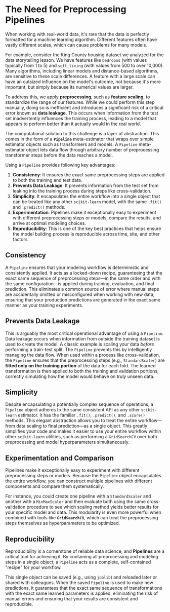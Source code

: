 
# The Need for Preprocessing Pipelines

When working with real-world data, it's rare that the data is perfectly formatted for a machine learning algorithm. Different features often have vastly different scales, which can cause problems for many models.

For example, consider the King County housing dataset we analyzed for the data storytelling lesson. We have features like `bedrooms` (with values typically from 1 to 5) and `sqft_living` (with values from 500 to over 10,000). Many algorithms, including linear models and distance-based algorithms, are sensitive to these scale differences. A feature with a large scale can have an outsized influence on the model's outcome, not because it's more important, but simply because its numerical values are larger.

To address this, we apply **preprocessing**, such as **feature scaling**, to standardize the range of our features. While we could perform this step manually, doing so is inefficient and introduces a significant risk of a critical error known as **data leakage**. This occurs when information from the test set inadvertently influences the training process, leading to a model that appears to perform better than it actually would in the real world.

The computational solution to this challenge is a layer of abstraction. This comes in the form of a **`Pipeline`** meta-estimator that wraps over simple estimator objects such as transformers and models. A `Pipeline` meta-estimator object lets data flow through arbitrary number of preprocessing transformer steps before the data reaches a model.

Using a `Pipeline` provides following key advantages:

1.  **Consistency**: It ensures the exact same preprocessing steps are applied to both the training and test data.
2.  **Prevents Data Leakage**: It prevents information from the test set from leaking into the training process during steps like cross-validation.
3.  **Simplicity**: It encapsulates the entire workflow into a single object that can be treated like any other `scikit-learn` model, with the same `.fit()` and `.predict()` methods.
4.  **Experimentation**: Pipelines make it exceptionally easy to experiment with different preprocessing steps or models, compare the results, and arrive at optimal modeling choices.
5.  **Reproducibility**: This is one of the key best practices that helps ensure the model building process is reproducible across time, site, and other factors.


## **Consistency**

A `Pipeline` ensures that your modeling workflow is deterministic and consistently applied. It acts as a locked-down recipe, guaranteeing that the exact same sequence of preprocessing steps—in the same order and with the same configuration—is applied during training, evaluation, and final prediction. This eliminates a common source of error where manual steps are accidentally omitted or misconfigured when working with new data, ensuring that your production predictions are generated in the exact same manner as your training experiments.


## **Prevents Data Leakage**

This is arguably the most critical operational advantage of using a `Pipeline`. Data leakage occurs when information from outside the training dataset is used to create the model. A classic example is scaling your data *before* performing a train-test split. The `Pipeline` prevents this by intelligently managing the data flow. When used within a process like cross-validation, the `Pipeline` ensures that the preprocessing steps (e.g., `StandardScaler`) are **fitted only on the training portion** of the data for each fold. The learned transformation is then applied to both the training and validation portions, correctly simulating how the model would behave on truly unseen data.


## **Simplicity**

Despite encapsulating a potentially complex sequence of operations, a `Pipeline` object adheres to the same consistent API as any other `scikit-learn` estimator. It has the familiar `.fit()`, `.predict()`, and `.score()` methods. This elegant abstraction allows you to treat the entire workflow—from data scaling to final prediction—as a single object. This greatly simplifies your code and makes it easier to use your entire workflow within other `scikit-learn` utilities, such as performing a `GridSearchCV` over both preprocessing and model hyperparameters simultaneously.

## Experimentation and Comparison

Pipelines make it exceptionally easy to experiment with different preprocessing steps or models. Because the `Pipeline` object encapsulates the entire workflow, you can construct multiple pipelines with different components and compare them systematically.

For instance, you could create one pipeline with a `StandardScaler` and another with a `MinMaxScaler` and then evaluate both using the same cross-validation procedure to see which scaling method yields better results for your specific model and data. This modularity is even more powerful when combined with tools like **`GridSearchCV`**, which can treat the preprocessing steps themselves as hyperparameters to be optimized.


## Reproducibility

Reproducibility is a cornerstone of reliable data science, and **Pipelines** are a critical tool for achieving it. By containing all preprocessing and modeling steps in a single object, a `Pipeline` acts as a complete, self-contained "recipe" for your workflow.

This single object can be saved (e.g., using `joblib`) and reloaded later or shared with colleagues. When the saved `Pipeline` is used to make new predictions, it guarantees that the exact same sequence of transformations with the exact same learned parameters is applied, eliminating the risk of manual errors and ensuring that your results are consistent and reproducible.
